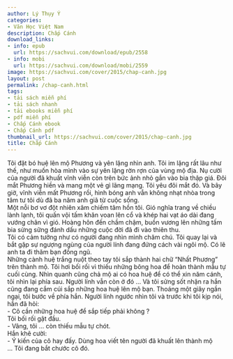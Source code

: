 ```yaml
---
author: Lý Thụy Ý
categories:
- Văn Học Việt Nam
description: Chấp Cánh
download_links:
- info: epub
  url: https://sachvui.com/download/epub/2558
- info: mobi
  url: https://sachvui.com/download/mobi/2559
image: https://sachvui.com/cover/2015/chap-canh.jpg
layout: post
permalink: /chap-canh.html
tags:
- tải sách miễn phí
- tải sách nhanh
- tải ebooks miễn phí
- pdf miễn phí
- Chấp Cánh ebook
- Chấp Cánh pdf
thumbnail_url: https://sachvui.com/cover/2015/chap-canh.jpg
title: Chấp Cánh
---
```


 <div class="item-desc text-justify"> <p>Tôi đặt bó huệ lên mộ Phương và yên lặng nhìn anh. Tôi im lặng rất lâu như thế, như muốn hòa mình vào sự yên lặng rờn rợn của vùng mộ địa. Nụ cười của người đã khuất vĩnh viễn còn trên bức ảnh nhỏ gắn vào bia thập giá. Đôi mắt Phương hiền và mang một vẻ gì lãng mạng. Tôi yêu đôi mắt đó. Và bây giờ, vĩnh viễn mất Phương rồi, hình bóng anh vẫn không nhạt nhòa trong tâm tư tôi dù đã ba năm anh giã từ cuộc sống.<br>Một nỗi bơ vơ đột nhiên xâm chiếm tâm hồn tôi. Gió nghĩa trang về chiều lành lạnh, tôi quấn vội tấm khăn voan lên cổ và khép hai vạt áo dài đang vướng chân vì gió. Hoàng hôn đến chầm chậm, buồn vương lên những tấm bia sừng sững đánh dấu những cuộc đời đã đi vào thiên thu.<br>Tôi có cảm tưởng như có người đang nhìn mình chăm chú. Tôi quay lại và bắt gặp sự ngượng ngùng của người lính đang đứng cách vài ngôi mộ. Có lẽ anh ta đi thăm bạn đồng ngũ.<br>Những cành huệ trắng nuột theo tay tôi sắp thành hai chữ “Nhất Phương” trên thành mộ. Tôi hơi bối rối vì thiếu những bông hoa để hoàn thành mẫu tự cuối cùng. Nhìn quanh cũng chả mộ ai có hoa huệ để có thể xin năm cánh, tôi nhìn lại phía sau. Người lính vẫn còn ở đó … Và tôi sửng sốt nhận ra hắn cũng đang cắm cúi sắp những hoa huệ lên mộ bạn. Thoáng một giây ngần ngại, tôi bước về phía hắn. Người lính ngước nhìn tôi và trước khi tôi kịp nói, hắn đã hỏi:<br>- Cô cần những hoa huệ để sắp tiếp phải không ?<br>Tôi bối rối gật đầu.<br>- Vâng, tôi … còn thiếu mẫu tự chót.<br>Hắn khẽ cười:<br>- Ý kiến của cô hay đấy. Dùng hoa viết tên người đã khuất lên thành mộ<br>… Tôi đang bắt chước cô đó.</p> </div>